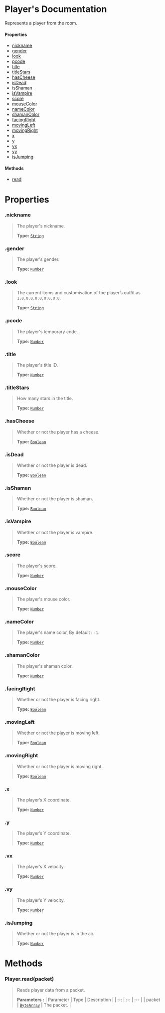 # Player's Documentation
Represents a player from the room.

#### Properties 
* [nickname](#nickname)
* [gender](#gender)
* [look](#look)
* [pcode](#pcode)
* [title](#title)
* [titleStars](#titleStars)
* [hasCheese](#hasCheese)
* [isDead](#isDead)
* [isShaman](#isShaman)
* [isVampire](#isVampire)
* [score](#score)
* [mouseColor](#mouseColor)
* [nameColor](#nameColor)
* [shamanColor](#shamanColor)
* [facingRight](#facingRight)
* [movingLeft](#movingLeft)
* [movingRight](#movingRight)
* [x](#x)
* [y](#y)
* [vx](#vx)
* [vy](#vy)
* [isJumping](#isJumping)
#### Methods 
* [read](#read)



# Properties 

### <a id=nickname></a>.nickname

>The player's nickname.
>
>**Type:**  [`String`](https://developer.mozilla.org/en-US/docs/Web/JavaScript/Reference/Global_Objects/String)
### <a id=gender></a>.gender

>The player's gender.
>
>**Type:**  [`Number`](https://developer.mozilla.org/en-US/docs/Web/JavaScript/Reference/Global_Objects/Number)
### <a id=look></a>.look

>The current items and customisation of the player’s outfit as `1;0,0,0,0,0,0,0,0,0`.
>
>**Type:**  [`String`](https://developer.mozilla.org/en-US/docs/Web/JavaScript/Reference/Global_Objects/String)
### <a id=pcode></a>.pcode

>The player's temporary code.
>
>**Type:**  [`Number`](https://developer.mozilla.org/en-US/docs/Web/JavaScript/Reference/Global_Objects/Number)
### <a id=title></a>.title

>The player's title ID.
>
>**Type:**  [`Number`](https://developer.mozilla.org/en-US/docs/Web/JavaScript/Reference/Global_Objects/Number)
### <a id=titlestars></a>.titleStars

>How many stars in the title.
>
>**Type:**  [`Number`](https://developer.mozilla.org/en-US/docs/Web/JavaScript/Reference/Global_Objects/Number)
### <a id=hascheese></a>.hasCheese

>Whether or not the player has a cheese.
>
>**Type:**  [`Boolean`](https://developer.mozilla.org/en-US/docs/Web/JavaScript/Reference/Global_Objects/Boolean)
### <a id=isdead></a>.isDead

>Whether or not the player is dead.
>
>**Type:**  [`Boolean`](https://developer.mozilla.org/en-US/docs/Web/JavaScript/Reference/Global_Objects/Boolean)
### <a id=isshaman></a>.isShaman

>Whether or not the player is shaman.
>
>**Type:**  [`Boolean`](https://developer.mozilla.org/en-US/docs/Web/JavaScript/Reference/Global_Objects/Boolean)
### <a id=isvampire></a>.isVampire

>Whether or not the player is vampire.
>
>**Type:**  [`Boolean`](https://developer.mozilla.org/en-US/docs/Web/JavaScript/Reference/Global_Objects/Boolean)
### <a id=score></a>.score

>The player's score.
>
>**Type:**  [`Number`](https://developer.mozilla.org/en-US/docs/Web/JavaScript/Reference/Global_Objects/Number)
### <a id=mousecolor></a>.mouseColor

>The player's mouse color.
>
>**Type:**  [`Number`](https://developer.mozilla.org/en-US/docs/Web/JavaScript/Reference/Global_Objects/Number)
### <a id=namecolor></a>.nameColor

>The player's name color, By default : `-1`.
>
>**Type:**  [`Number`](https://developer.mozilla.org/en-US/docs/Web/JavaScript/Reference/Global_Objects/Number)
### <a id=shamancolor></a>.shamanColor

>The player's shaman color.
>
>**Type:**  [`Number`](https://developer.mozilla.org/en-US/docs/Web/JavaScript/Reference/Global_Objects/Number)
### <a id=facingright></a>.facingRight

>Whether or not the player is facing right.
>
>**Type:**  [`Boolean`](https://developer.mozilla.org/en-US/docs/Web/JavaScript/Reference/Global_Objects/Boolean)
### <a id=movingleft></a>.movingLeft

>Whether or not the player is moving left.
>
>**Type:**  [`Boolean`](https://developer.mozilla.org/en-US/docs/Web/JavaScript/Reference/Global_Objects/Boolean)
### <a id=movingright></a>.movingRight

>Whether or not the player is moving right.
>
>**Type:**  [`Boolean`](https://developer.mozilla.org/en-US/docs/Web/JavaScript/Reference/Global_Objects/Boolean)
### <a id=x></a>.x

>The player’s X coordinate.
>
>**Type:**  [`Number`](https://developer.mozilla.org/en-US/docs/Web/JavaScript/Reference/Global_Objects/Number)
### <a id=y></a>.y

>The player’s Y coordinate.
>
>**Type:**  [`Number`](https://developer.mozilla.org/en-US/docs/Web/JavaScript/Reference/Global_Objects/Number)
### <a id=vx></a>.vx

>The player’s X velocity.
>
>**Type:**  [`Number`](https://developer.mozilla.org/en-US/docs/Web/JavaScript/Reference/Global_Objects/Number)
### <a id=vy></a>.vy

>The player’s Y velocity.
>
>**Type:**  [`Number`](https://developer.mozilla.org/en-US/docs/Web/JavaScript/Reference/Global_Objects/Number)
### <a id=isjumping></a>.isJumping

>Whether or not the player is in the air.
>
>**Type:**  [`Number`](https://developer.mozilla.org/en-US/docs/Web/JavaScript/Reference/Global_Objects/Number)


# Methods

### <a id=read></a>Player.read(packet)

>Reads player data from a packet.
>
>**Parameters :**
>| Parameter | Type | Description |
>| :-: | :-: | :-- |
>| packet |  [`ByteArray`](ByteArray.md) | The packet. |
>
